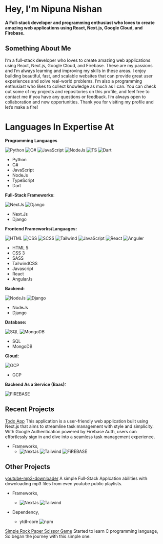 # Hey, I'm Nipuna Nishan


**A Full-stack developer and programming enthusiast who loves to create amazing web applications using React, Next.js, Google Cloud, and Firebase.**


## Something About Me
I’m a full-stack developer who loves to create amazing web applications using React, Next.js, Google Cloud, and Firebase. These are my passions and I’m always learning and improving my skills in these areas. I enjoy building beautiful, fast, and scalable websites that can provide great user experiences and solve real-world problems. I’m also a programming enthusiast who likes to collect knowledge as much as I can. You can check out some of my projects and repositories on this profile, and feel free to contact me if you have any questions or feedback. I’m always open to collaboration and new opportunities. Thank you for visiting my profile and let’s make a fire!

# Languages In Expertise At

**Programming Languages**

![Python](https://img.shields.io/badge/Python-3776AB?style=for-the-badge&logo=python&logoColor=white&color=3776AB)
![C#](https://img.shields.io/badge/C%23-239120?style=for-the-badge&logo=c-sharp&logoColor=white&color=512BD4)
![JavaScript](https://img.shields.io/badge/JavaScript-F7DF1E?style=for-the-badge&logo=javascript&logoColor=black)
![NodeJs](https://img.shields.io/badge/NodeJs-18?style=for-the-badge&logo=nodedotjs&logoColor=white&color=339933)
![TS](https://img.shields.io/badge/typscript-node?style=for-the-badge&logo=typescript&logoColor=white&color=3178C6)
![Dart](https://img.shields.io/badge/dart-android?style=for-the-badge&logo=dart&logoColor=white&color=0175C2)


- Python
- C#
- JavaScript
- NodeJs
- TypeScript
- Dart





**Full-Stack Frameworks:** 

![NextJs](https://img.shields.io/badge/Next-js?style=for-the-badge&logo=next.js&logoColor=white&color=000000)
![Django](https://img.shields.io/badge/Django-092E20?style=for-the-badge&logo=django&logoColor=white)

- Next.Js
- Django


**Frontend Frameworks/Languages:** 

![HTML](https://img.shields.io/badge/HTML5-E34F26?style=for-the-badge&logo=html5&logoColor=white) 
![CSS](https://img.shields.io/badge/CSS3-1572B6?style=for-the-badge&logo=css3&logoColor=white)
![SCSS](https://img.shields.io/badge/Sass-css?style=for-the-badge&logo=sass&logoColor=white&color=CC6699) 
![Tailwind](https://img.shields.io/badge/tailwindcss-157260?style=for-the-badge&logo=tailwindcss&logoColor=white&color=06B6D4)
![JavaScript](https://img.shields.io/badge/JavaScript-F7DF1E?style=for-the-badge&logo=javascript&logoColor=black) 
![React](https://img.shields.io/badge/react-157260?style=for-the-badge&logo=react&logoColor=black&color=61DAFB) 
![Anguler](https://img.shields.io/badge/angular-js?style=for-the-badge&logo=angular&logoColor=white&color=DD0031)

- HTML 5
- CSS 3 
- SASS
- TailwindCSS
- Javascript
- React
- AngularJs

**Backend:** 

![NodeJs](https://img.shields.io/badge/NodeJs-18?style=for-the-badge&logo=nodedotjs&logoColor=white&color=339933)
![Django](https://img.shields.io/badge/Django-092E20?style=for-the-badge&logo=django&logoColor=white)

- NodeJs
- Django



**Database:** 

![SQL](https://img.shields.io/badge/SQL-4479A1?style=for-the-badge&logo=sql&logoColor=white) 
![MongoDB](https://img.shields.io/badge/MongoDB-47A248?style=for-the-badge&logo=mongodb&logoColor=white)

- SQL
- MongoDB


**Cloud:** 

![GCP](https://img.shields.io/badge/googlecloud-google?style=for-the-badge&logo=googlecloud&logoColor=white&color=4285F4)

- GCP

**Backend As a Service (Baas):**

![FiREBASE](https://img.shields.io/badge/firebase-098?style=for-the-badge&logo=firebase&logoColor=black&color=FFCA28)


## Recent Projects

[Todo App](https://github.com/nishansanjuka/todos-firebase.git)
This application is a user-friendly web application built using Next.js that aims to streamline task management with style and simplicity. With Google Authentication powered by Firebase Auth, users can effortlessly sign in and dive into a seamless task management experience.

- Frameworks,
    - ![NextJs](https://img.shields.io/badge/Next-js?style=for-the-badge&logo=next.js&logoColor=white&color=000000)
    ![Tailwind](https://img.shields.io/badge/tailwindcss-157260?style=for-the-badge&logo=tailwindcss&logoColor=white&color=06B6D4)
    ![FiREBASE](https://img.shields.io/badge/firebase-098?style=for-the-badge&logo=firebase&logoColor=black&color=FFCA28)



## Other Projects 

[youtube-mp3-downloader](https://github.com/nishansanjuka/YOUTUBE-CLIENT.git) A simple Full-Stack Applcation abilities with downloading mp3 files from even youtube public playlists.

- Frameworks,
    - ![NextJs](https://img.shields.io/badge/Next-js?style=for-the-badge&logo=next.js&logoColor=white&color=000000)
    ![Tailwind](https://img.shields.io/badge/tailwindcss-157260?style=for-the-badge&logo=tailwindcss&logoColor=white&color=06B6D4)

- Dependency,
    - ytdl-core ![npm](https://img.shields.io/npm/v/ytdl-core)


[Simple Rock Paper Scissor Game](https://github.com/nishansanjuka/rock_paper_scissor.git) Started to learn C programming language, So began the journey with this simple one.

